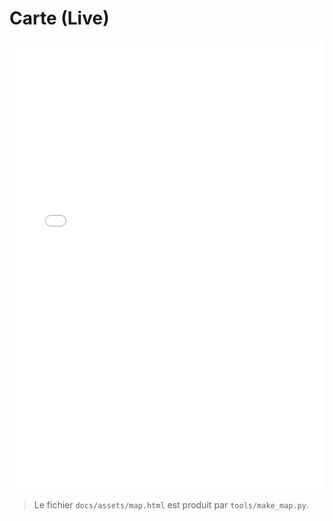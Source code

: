 # Carte (Live)

<iframe src="../assets/map.html" width="100%" height="720" style="border:none;"></iframe>

> Le fichier `docs/assets/map.html` est produit par `tools/make_map.py`.
